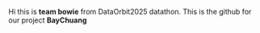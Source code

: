 Hi this is **team bowie** from DataOrbit2025 datathon.
This is the github for our project **BayChuang**
